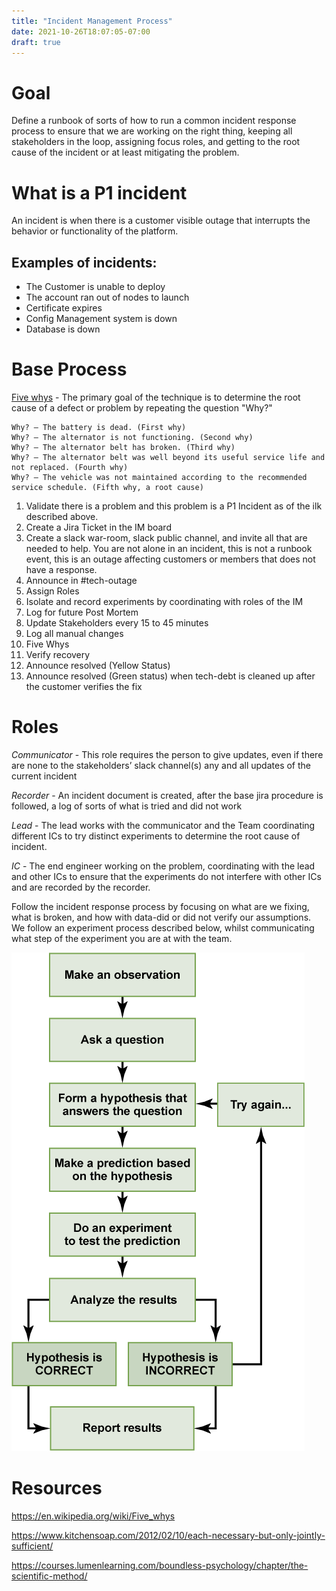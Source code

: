 ```yaml
---
title: "Incident Management Process"
date: 2021-10-26T18:07:05-07:00
draft: true
---
```



# Goal

Define a runbook of sorts of how to run a common incident response process to ensure that we are working on the right thing, keeping all stakeholders in the loop, assigning focus roles, and getting to the root cause of the incident or at least mitigating the problem.



# What is a P1 incident

An incident is when there is a customer visible outage that interrupts the behavior or functionality of the platform.

## Examples of incidents:

* The Customer is unable to deploy
* The account ran out of nodes to launch
* Certificate expires
* Config Management system is down
* Database is down
# Base Process

[Five whys](https://en.wikipedia.org/wiki/Five_whys) - The primary goal of the technique is to determine the root cause of a defect or problem by repeating the question "Why?"

```
Why? – The battery is dead. (First why)
Why? – The alternator is not functioning. (Second why)
Why? – The alternator belt has broken. (Third why)
Why? – The alternator belt was well beyond its useful service life and not replaced. (Fourth why)
Why? – The vehicle was not maintained according to the recommended service schedule. (Fifth why, a root cause)
```


1. Validate there is a problem and this problem is a P1 Incident as of the ilk described above.
2. Create a Jira Ticket in the IM board
3. Create a slack war-room, slack public channel, and invite all that are needed to help. You are not alone in an incident, this is not a runbook event, this is an outage affecting customers or members that does not have a response.
4. Announce in #tech-outage
5. Assign Roles
6. Isolate and record experiments by coordinating with roles of the IM
7. Log for future Post Mortem
8. Update Stakeholders every 15 to 45 minutes 
9.  Log all manual changes
10. Five Whys
11. Verify recovery
12. Announce resolved (Yellow Status)
13. Announce resolved (Green status) when tech-debt is cleaned up after the customer verifies the fix




# Roles

*Communicator* - This role requires the person to give updates, even if there are none to the stakeholders’ slack channel(s) any and all updates of the current incident 

*Recorder* - An incident document is created, after the base jira procedure is followed, a log of sorts of what is tried and did not work

*Lead* - The lead works with the communicator and the Team coordinating different ICs to try distinct experiments to determine the root cause of incident.

*IC* - The end engineer working on the problem, coordinating with the lead and other ICs to ensure that the experiments do not interfere with other ICs and are recorded by the recorder.


Follow the incident response process by focusing on what are we fixing, what is broken, and how with data-did or did not verify our assumptions. We follow an experiment process described below, whilst communicating what step of the experiment you are at with the team.

![Scientific Method](img/process.png)

# Resources 

https://en.wikipedia.org/wiki/Five_whys

https://www.kitchensoap.com/2012/02/10/each-necessary-but-only-jointly-sufficient/

https://courses.lumenlearning.com/boundless-psychology/chapter/the-scientific-method/



